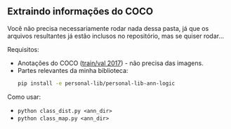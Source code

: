 ## Extraindo informações do COCO

Você não precisa necessariamente rodar nada dessa pasta, já que os arquivos resultantes já estão inclusos no repositório, mas se quiser rodar...

Requisitos:
* Anotações do COCO ([train/val 2017](https://cocodataset.org/#download)) - não precisa das imagens.
* Partes relevantes da minha biblioteca:
	```bash
	pip install -e personal-lib/personal-lib-ann-logic
	```

Como usar:
* `python class_dist.py <ann_dir>`
* `python class_map.py <ann_dir>`